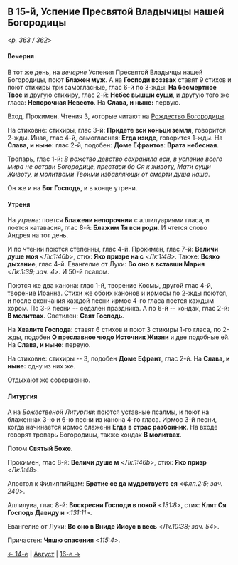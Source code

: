 
## В 15-й, Успение Пресвятой Владычицы нашей Богородицы

<*p. 363 / 362*>

#### Вечерня

В тот же день, на *вечерне* Успения Пресвятой Владычцы нашей Богородицы, поют **Блажен муж**. 
А на **Господи воззвах** ставят 9 стихов и поют стихиры три самогласные, глас 6-й по 3-жды: 
**На бесмертное Твое** и другую стихиру, глас 2-й: **Небес вышши сущи**, и другую того же гласа: 
**Непорочная Невесто**. На **Слава, и ныне:** первую.

Вход. Прокимен. Чтения 3, которые читают на [Рождество Богородицы](../09_september/09_08_AST.ru.md#Вечерня).

На стиховне: стихиры, глас 3-й: **Придете вси коньци земля**, говорится 2-жды. Иная, глас 4-й, самогласная: 
**Егда изиде**, говорится 1-жды. На **Слава, и ныне:** глас 2-й, подобен: **Доме Ефрантов**: 
**Врата небесная**.

Тропарь, глас 1-й: *В рожство девство сохранила еси, в успение всего мира не остави Богородице, 
престави бо Ся к животу, Мати сущи Животу, и молитвами Твоими избавляющи от смерти душа наша*.

Он же и на **Бог Господь**, и в конце утрени.  

#### Утреня

На *утрене*: поется **Блажени непорочнии** с аллилуариями гласа, и поется катавасия, глас 8-й: 
**Блажим Тя вси роди**. И чтется слово Андрея на тот день. 
 
И по чтении поются степенны, глас 4-й. 
Прокимен, глас 7-й: **Величи душе моя** <*Лк.1:46b*>, стих: **Яко призре на с** <*Лк.1:48*>. 
Также: **Всяко дыхание**, глас 4-й. 
Евангелие от Луки: **Во оно в вставши Мария** <*Лк.1:39; зач. 4*>. 
И 50-й псалом.

Поются же два канона: глас 1-й, творение Космы, другой глас 4-й, творение Иоанна. Стихи же обоих канонов 
и ирмосы по 2-жды поются, и после окончания каждой песни ирмос 4-го гласа поется каждым хором. 
По 3-й песни -- седален праздника. 
А по 6-й -- кондак, глас 2-й: **В молитвах**. 
Светилен: **Свят Господь**. 

На **Хвалите Господа**: ставят 6 стихов и поют 3 стихиры 1-го гласа, по 2-жды, подобен 
**О преславное чюдо Источник Жизни** и две подобные ей. На **Слава, и ныне:** первую. 

На стиховне: стихиры -- 3, подобен **Доме Ефрант**, глас 2-й. На **Слава, и ныне:** одну из них же.

Отдыхают же совершенно. 

#### Литургия

А на *Божественой Литургии*: поются уставные псалмы, и поют на блаженнах 3-ю и 6-ю песни из канона 
4-го гласа. Ирмос 3-й песни, когда начинается ирмос блаженн **Егда в страс разбоиник**. 
На входе говорят тропарь Богородицы, также кондак **В молитвах**. 

Потом **Святый Боже**. 

Прокимен, глас 8-й: **Величи душе м** <*Лк.1:46b*>, стих: **Яко призр** <*Лк.1:48*>. 

Апостол к Филиппийцам: **Братие се да мудрствуетс ся** <*Флп.2:5; зач. 240*>. 

Аллилуиа, глас 8-й: **Воскресни Господи в покой** <*131:8*>, стих: **Клят Ся Господь Давиду и** <*131:11*>. 

Евангелие от Луки: **Во оно в Вниде Иисус в весь** <*Лк.10:38; зач. 54*>.

Причастен: **Чяшю спасения** <*115:4*>.

[← 14-е](08_14_AST.ru.md) | [Август](README.md#15-й) | [16-е →](08_16_AST.ru.md)
